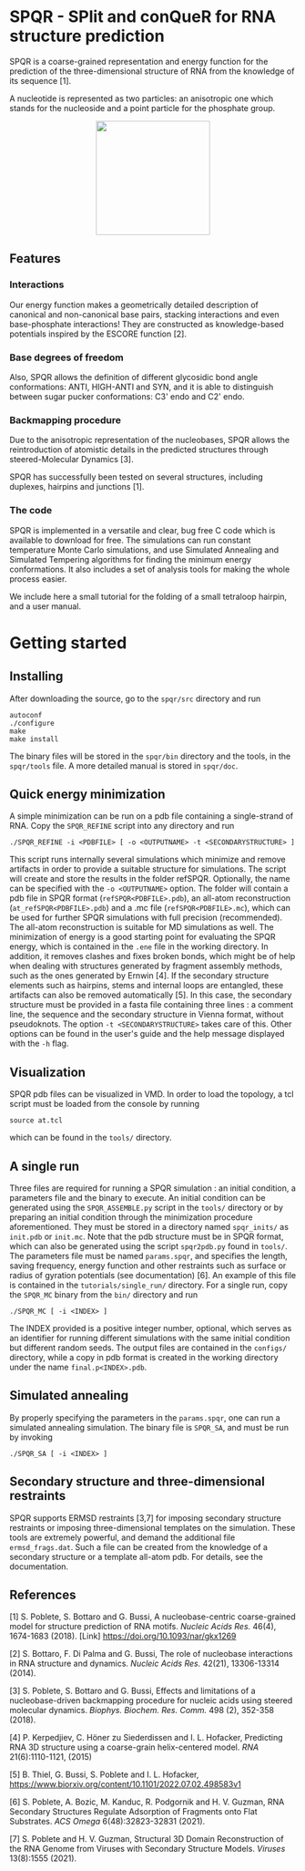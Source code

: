 # SPQR - SPlit and conQueR for RNA structure prediction

SPQR is a coarse-grained representation and energy function for the prediction of the three-dimensional structure of RNA from the knowledge of its sequence [1].

A nucleotide is represented as two particles: an anisotropic one which stands for the nucleoside and a point particle for the phosphate group.
<p align="center">
<img src="https://github.com/srnas/spqr/blob/master/doc/src/rnacg.png" width="200">
<p>

## Features

### Interactions
Our energy function makes a geometrically detailed description of canonical and non-canonical base pairs, stacking interactions and even base-phosphate interactions! They are constructed as knowledge-based potentials inspired by the ESCORE function [2].

### Base degrees of freedom
Also, SPQR allows the definition of different glycosidic bond angle conformations: ANTI, HIGH-ANTI and SYN, and it is able to distinguish between sugar pucker conformations: C3' endo and C2' endo.

### Backmapping procedure
Due to the anisotropic representation of the nucleobases, SPQR allows the reintroduction of atomistic details in the predicted structures through steered-Molecular Dynamics [3].

SPQR has successfully been tested on several structures, including duplexes, hairpins and junctions [1].

### The code
SPQR is implemented in a versatile and clear, bug free C code which is available to download for free. The simulations can run constant temperature Monte Carlo simulations, and use Simulated Annealing and Simulated Tempering algorithms for finding the minimum energy conformations. It also includes a set of analysis tools for making the whole process easier.

We include here a small tutorial for the folding of a small tetraloop hairpin, and a user manual.

# Getting started

## Installing

After downloading the source, go to the `spqr/src` directory and run
```
autoconf
./configure
make
make install
```

The binary files will be stored in the `spqr/bin` directory and the tools, in the `spqr/tools` file. A more detailed manual is stored in `spqr/doc`.

## Quick energy minimization

A simple minimization can be run on a pdb file containing a single-strand of RNA. Copy the `SPQR_REFINE` script into any directory and run
```
./SPQR_REFINE -i <PDBFILE> [ -o <OUTPUTNAME> -t <SECONDARYSTRUCTURE> ]
```
This script runs internally several simulations which minimize and remove artifacts in order to provide a suitable structure for simulations.
The script will create and store the results in the folder refSPQR<PDBFILE>. Optionally, the name can be specified with the `-o <OUTPUTNAME>` option.
The folder will contain a pdb file in SPQR format (`refSPQR<PDBFILE>.pdb`), an all-atom reconstruction (`at_refSPQR<PDBFILE>.pdb`) and a .mc file (`refSPQR<PDBFILE>.mc`), which can be used for further SPQR simulations with full precision (recommended). The all-atom reconstruction is suitable for MD simulations as well.
The minimization of energy is a good starting point for evaluating the SPQR energy, which is contained in the `.ene` file in the working directory. In addition, it removes clashes and fixes broken bonds, which might be of help when dealing with structures generated by fragment assembly methods, such as the ones generated by Ernwin [4].
If the secondary structure elements such as hairpins, stems and internal loops are entangled, these artifacts can also be removed automatically [5]. In this case, the secondary structure must be provided in a fasta file containing three lines : a comment line, the sequence and the secondary structure in Vienna format, without pseudoknots. The option `-t <SECONDARYSTRUCTURE>` takes care of this.
Other options can be found in the user's guide and the help message displayed with the `-h` flag.

## Visualization
SPQR pdb files can be visualized in VMD. In order to load the topology, a tcl script must be loaded from the console by running
```
source at.tcl
```
which can be found in the `tools/` directory.

## A single run
Three files are required for running a SPQR simulation : an initial condition, a parameters file and the binary to execute. An initial condition can be generated using the `SPQR_ASSEMBLE.py` script in the `tools/` directory or by preparing an initial condition through the minimization procedure aforementioned. They must be stored in a directory named `spqr_inits/` as `init.pdb` or `init.mc`. Note that the pdb structure must be in SPQR format, which can also be generated using the script `spqr2pdb.py` found in `tools/`. The parameters file must be named `params.spqr`, and specifies the length, saving frequency, energy function and other restraints such as surface or radius of gyration potentials (see documentation) [6]. An example of this file is contained in the `tutorials/single_run/` directory. For a single run, copy the `SPQR_MC` binary from the `bin/` directory and run
```
./SPQR_MC [ -i <INDEX> ]
```
The INDEX provided is a positive integer number, optional, which serves as an identifier for running different simulations with the same initial condition but different random seeds.
The output files are contained in the `configs/` directory, while a copy in pdb format is created in the working directory under the name `final.p<INDEX>.pdb`.

## Simulated annealing
By properly specifying the parameters in the `params.spqr`, one can run a simulated annealing simulation. The binary file is `SPQR_SA`, and must be run by invoking
```
./SPQR_SA [ -i <INDEX> ]
```

## Secondary structure and three-dimensional restraints
SPQR supports ERMSD restraints [3,7] for imposing secondary structure restraints or imposing three-dimensional templates on the simulation. These tools are extremely powerful, and demand the additional file `ermsd_frags.dat`. Such a file can be created from the knowledge of a secondary structure or a template all-atom pdb. For details, see the documentation.






## References
[1] S. Poblete, S. Bottaro and G. Bussi, A nucleobase-centric coarse-grained model for structure prediction of RNA motifs. _Nucleic Acids Res._ 46(4), 1674-1683 (2018).  [Link] https://doi.org/10.1093/nar/gkx1269 

[2] S. Bottaro, F. Di Palma and G. Bussi, The role of nucleobase interactions in RNA structure and dynamics. _Nucleic Acids Res._ 42(21), 13306-13314 (2014).

[3] S. Poblete, S. Bottaro and G. Bussi, Effects and limitations of a nucleobase-driven backmapping procedure for nucleic acids using steered molecular dynamics. _Biophys. Biochem. Res. Comm._ 498 (2), 352-358 (2018).

[4] P. Kerpedjiev, C. Höner zu Siederdissen and I. L. Hofacker, Predicting RNA 3D structure using a coarse-grain helix-centered model. _RNA_ 21(6):1110-1121, (2015)

[5] B. Thiel, G. Bussi, S. Poblete and I. L. Hofacker, https://www.biorxiv.org/content/10.1101/2022.07.02.498583v1

[6] S. Poblete, A. Bozic, M. Kanduc, R. Podgornik and H. V. Guzman, RNA Secondary Structures Regulate Adsorption of Fragments onto Flat Substrates. _ACS Omega_ 6(48):32823-32831 (2021).

[7] S. Poblete and H. V. Guzman, Structural 3D Domain Reconstruction of the RNA Genome from Viruses with Secondary Structure Models. _Viruses_ 13(8):1555 (2021).
